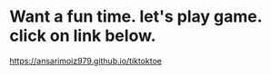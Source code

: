 # Want a fun time. let's play game. click on link below.

https://ansarimoiz979.github.io/tiktoktoe


